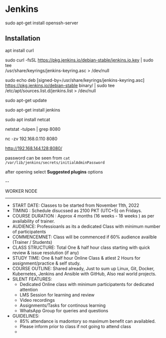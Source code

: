 # Jenkins


sudo apt-get install openssh-server



## Installation 

apt install curl

sudo curl -fsSL https://pkg.jenkins.io/debian-stable/jenkins.io.key | sudo tee \
  /usr/share/keyrings/jenkins-keyring.asc > /dev/null

sudo echo deb [signed-by=/usr/share/keyrings/jenkins-keyring.asc] \
  https://pkg.jenkins.io/debian-stable binary/ | sudo tee \
  /etc/apt/sources.list.d/jenkins.list > /dev/null

sudo apt-get update

sudo apt-get install jenkins

sudo apt install netcat


netstat -tulpen | grep 8080

nc -zv 192.168.0.110 8080

http://192.168.144.128:8080/

password can be seen from `cat /var/lib/jenkins/secrets/initialAdminPassword`


after opening select **Suggested plugins** options


--

WORKER NODE 

























---


- START DATE: Classes to be started from November 11th, 2022
- TIMING : Schedule disucssed as 2100 PKT (UTC+5) on Fridays.
- COURSE DURATION : Approx 4 months (16 weeks - 18 weeks ) as per availability of trainer.
- AUDIENCE: Professioanls as its a dedicated Class with minimum number of participatents 
- COMMENCEMNET: Class will be commenced if 60% audience availble (Trainer / Students) 
- CLASS STRUCTURE: Total One & half hour class starting with quick review & issue resolution (if any)
- STUDY TIME:  One & half hour Online Class & atlest 2 Hours for assignment/practice & self study.   
- COURSE OUTLINE: Shared already, Just to sum up Linux, Git, Docker, Kubernetes, Jenkins and Ansible with GitHub, Also real world projects.
- SILENT FEATURES:
  - Dedicated Online class with minimum participatents for dedicated attention
  - LMS Session for learning and review
  - Video recordings
  - Assignments/Tasks for continous learning
  - WhatsApp Group for queries and questions 
- GUIDELINES:
  - 85% attendance is madontory so maximum benefit can availabled.
  - Please inform prior to class if not going to attend class 
  - 